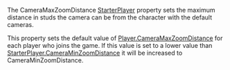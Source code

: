 The CameraMaxZoomDistance [StarterPlayer](https://create.roblox.com/docs/reference/engine/classes/StarterPlayer) property sets the maximum
distance in studs the camera can be from the character with the default
cameras.

This property sets the default value of [Player.CameraMaxZoomDistance](https://create.roblox.com/docs/reference/engine/classes/Player#CameraMaxZoomDistance) for
each player who joins the game. If this value is set to a lower value than
[StarterPlayer.CameraMinZoomDistance](https://create.roblox.com/docs/reference/engine/classes/StarterPlayer#CameraMinZoomDistance) it will be increased to
CameraMinZoomDistance.